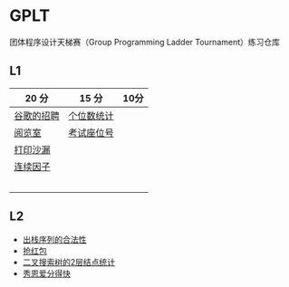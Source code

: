 # GPLT
团体程序设计天梯赛（Group Programming Ladder Tournament）练习仓库



## L1

| 20 分                                                        | 15 分                                                        | 10分 |
| ------------------------------------------------------------ | ------------------------------------------------------------ | ---- |
| [谷歌的招聘](https://github.com/hairrrrr/GPLT/tree/main/src/day1#L1-7-%E8%B0%B7%E6%AD%8C%E7%9A%84%E6%8B%9B%E8%81%98-20%E5%88%86) | [个位数统计](https://github.com/hairrrrr/GPLT/tree/main/src/day2#L1-003-%E4%B8%AA%E4%BD%8D%E6%95%B0%E7%BB%9F%E8%AE%A1-15%E5%88%86) |      |
| [阅览室](https://github.com/hairrrrr/GPLT/tree/main/src/day1#L1-8-%E9%98%85%E8%A7%88%E5%AE%A4-20%E5%88%86) | [考试座位号](https://github.com/hairrrrr/GPLT/tree/main/src/day2#L1-005-%E8%80%83%E8%AF%95%E5%BA%A7%E4%BD%8D%E5%8F%B7-15%E5%88%86) |      |
| [打印沙漏](https://github.com/hairrrrr/GPLT/tree/main/src/day2#L1-002-%E6%89%93%E5%8D%B0%E6%B2%99%E6%BC%8F-20%E5%88%86) |                                                              |      |
| [连续因子](https://github.com/hairrrrr/GPLT/tree/main/src/day2#L1-006-%E8%BF%9E%E7%BB%AD%E5%9B%A0%E5%AD%90-20%E5%88%86) |                                                              |      |
|                                                              |                                                              |      |
|                                                              |                                                              |      |
|                                                              |                                                              |      |
|                                                              |                                                              |      |
|                                                              |                                                              |      |



## L2

- [出栈序列的合法性](https://github.com/hairrrrr/GPLT/tree/main/src/day1#L2-1-%E5%87%BA%E6%A0%88%E5%BA%8F%E5%88%97%E7%9A%84%E5%90%88%E6%B3%95%E6%80%A7-25%E5%88%86)
- [抢红包](https://github.com/hairrrrr/GPLT/tree/main/src/day1#L2-2-%E6%8A%A2%E7%BA%A2%E5%8C%85-25%E5%88%86)
- [二叉搜索树的2层结点统计](https://github.com/hairrrrr/GPLT/tree/main/src/day1#L2-3-%E4%BA%8C%E5%8F%89%E6%90%9C%E7%B4%A2%E6%A0%91%E7%9A%842%E5%B1%82%E7%BB%93%E7%82%B9%E7%BB%9F%E8%AE%A1-25%E5%88%86)
- [秀恩爱分得快](https://github.com/hairrrrr/GPLT/tree/main/src/day1#L2-4-%E7%A7%80%E6%81%A9%E7%88%B1%E5%88%86%E5%BE%97%E5%BF%AB-25%E5%88%86)